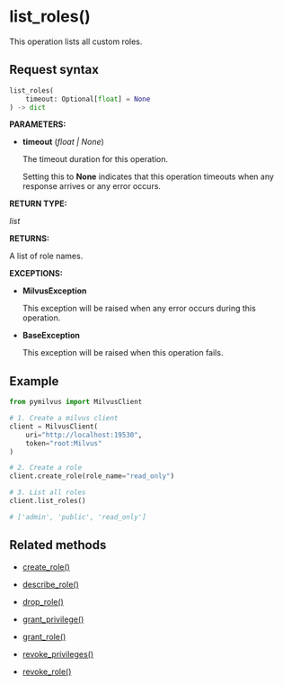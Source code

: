 # list_roles()

This operation lists all custom roles.

## Request syntax

```python
list_roles(
    timeout: Optional[float] = None
) -> dict
```

__PARAMETERS:__

- __timeout__ (_float _|_ None_)  

    The timeout duration for this operation. 

    Setting this to __None__ indicates that this operation timeouts when any response arrives or any error occurs.

__RETURN TYPE:__

_list_

__RETURNS:__

A list of role names.

__EXCEPTIONS:__

- __MilvusException__

    This exception will be raised when any error occurs during this operation.

- __BaseException__

    This exception will be raised when this operation fails.

## Example

```python
from pymilvus import MilvusClient

# 1. Create a milvus client
client = MilvusClient(
    uri="http://localhost:19530",
    token="root:Milvus"
)

# 2. Create a role
client.create_role(role_name="read_only")

# 3. List all roles
client.list_roles()

# ['admin', 'public', 'read_only']
```

## Related methods

- [create_role()](./Authentication/create_role.md)

- [describe_role()](./Authentication/describe_role.md)

- [drop_role()](./Authentication/drop_role.md)

- [grant_privilege()](./Authentication/grant_privilege.md)

- [grant_role()](./Authentication/grant_role.md)

- [revoke_privileges()](./Authentication/revoke_privileges.md)

- [revoke_role()](./Authentication/revoke_role.md)


